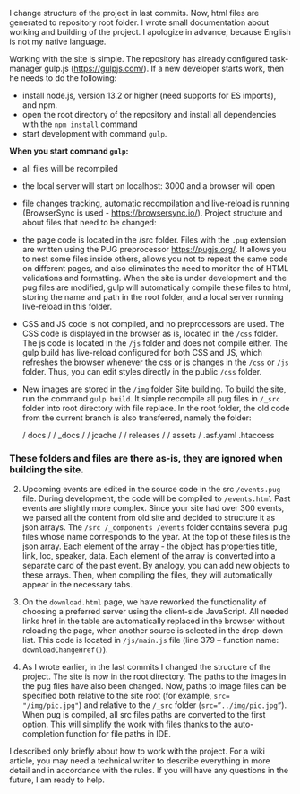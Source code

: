 I change structure of the project in last commits. Now, html files are generated to repository root folder.
I wrote small documentation about working and building of the project. I apologize in advance, because English is not my native language.

Working with the site is simple. The repository has already configured task-manager gulp.js (https://gulpjs.com/). If a new developer starts work, then he needs to do the following:
- install node.js, version 13.2 or higher (need supports for ES imports), and npm.
- open the root directory of the repository and install all dependencies with the `npm install` command
- start development with command `gulp`.

**When you start command `gulp`:**
- all files will be recompiled
- the local server will start on localhost: 3000 and a browser will open
- file changes tracking, automatic recompilation and live-reload is running (BrowserSync is used - https://browsersync.io/).
Project structure and about files that need to be changed:
- the page code is located in the /src folder. Files with the `.pug` extension are written using the PUG preprocessor https://pugjs.org/. It allows you to nest some files inside others, allows you not to repeat the same code on different pages, and also eliminates the need to monitor the of HTML validations and formatting. When the site is under development and the pug files are modified, gulp will automatically compile these files to html, storing the name and path in the root folder, and a local server running live-reload in this folder.
- CSS and JS code is not compiled, and no preprocessors are used. The CSS code is displayed in the browser as is, located in the `/css` folder. The js code is located in the `/js` folder and does not compile either. The gulp build has live-reload configured for both CSS and JS, which refreshes the browser whenever the css or js changes in the `/css` or `/js` folder. Thus, you can edit styles directly in the public `/css` folder.
- New images are stored in the `/img` folder
Site building. 
To build the site, run the command `gulp build`. It simple recompile all pug files in `/_src` folder into root directory with file replace.
In the root folder, the old code from the current branch is also transferred, namely the folder:

    / docs /
    / _docs /
    / jcache /
    / releases /
    / assets /
    .asf.yaml
    .htaccess

### These folders and files are there as-is, they are ignored when building the site.

2. Upcoming events are edited in the source code in the src `/events.pug` file. During development, the code will be compiled to `/events.html`
Past events are slightly more complex. Since your site had over 300 events, we parsed all the content from old site and decided to structure it as json arrays. The `/src /_components /events` folder contains several pug files whose name corresponds to the year. At the top of these files is the json array. Each element of the array - the object has properties title, link, loc, speaker, data. Each element of the array is converted into a separate card of the past event. By analogy, you can add new objects to these arrays. Then, when compiling the files, they will automatically appear in the necessary tabs.

4. On the `download.html` page, we have reworked the functionality of choosing a preferred server using the client-side JavaScript. All needed links href in the table are automatically replaced in the browser without reloading the page, when another source is selected in the drop-down list. This code is located in `/js/main.js` file (line 379 – function name: `downloadChangeHref()`).

5. As I wrote earlier, in the last commits I changed the structure of the project. The site is now in the root directory. The paths to the images in the pug files have also been changed.
Now, paths to image files can be specified both relative to the site root (for example, `src= "/img/pic.jpg"`) and relative to the `/_src` folder (`src=”../img/pic.jpg”`). When pug is compiled, all src files paths are converted to the first option. This will simplify the work with files thanks to the auto-completion function for file paths in IDE.

I described only briefly about how to work with the project. For a wiki article, you may need a technical writer to describe everything in more detail and in accordance with the rules. If you will have any questions in the future, I am ready to help.

